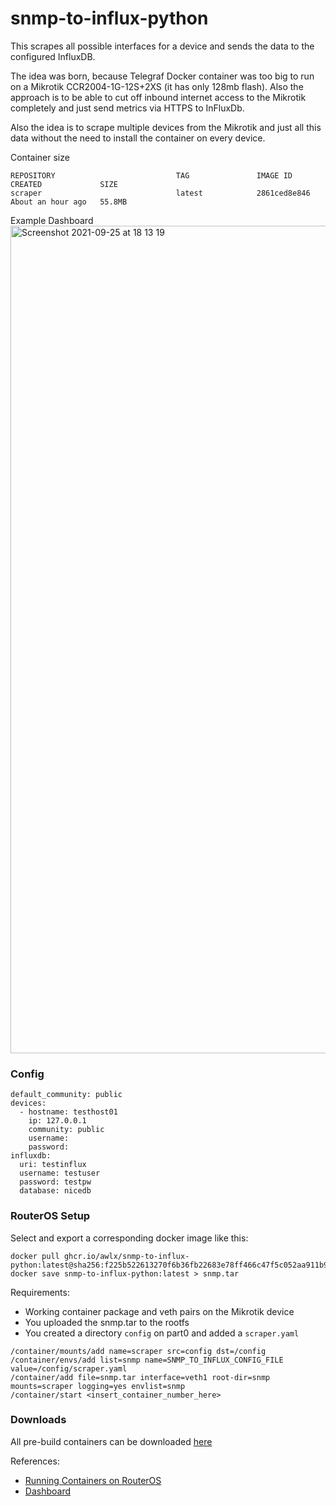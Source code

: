 # snmp-to-influx-python

This scrapes all possible interfaces for a device and sends the data to the configured InfluxDB.

The idea was born, because Telegraf Docker container was too big to run on a Mikrotik CCR2004-1G-12S+2XS (it has only 128mb flash). Also the approach is to be able to cut off inbound internet access to the Mikrotik completely and just send metrics via HTTPS to InFluxDb.

Also the idea is to scrape multiple devices from the Mikrotik and just all this data without the need to install the container on every device.

Container size
```
REPOSITORY                           TAG               IMAGE ID       CREATED             SIZE
scraper                              latest            2861ced8e846   About an hour ago   55.8MB
```

Example Dashboard
<img width="1324" alt="Screenshot 2021-09-25 at 18 13 19" src="https://user-images.githubusercontent.com/6527744/134778264-cd808d63-4e8e-4366-bf01-e74f30d3a907.png">

### Config

```
default_community: public
devices:
  - hostname: testhost01
    ip: 127.0.0.1
    community: public
    username:
    password:
influxdb:
  uri: testinflux
  username: testuser
  password: testpw
  database: nicedb
```

### RouterOS Setup

Select and export a corresponding docker image like this:
```
docker pull ghcr.io/awlx/snmp-to-influx-python:latest@sha256:f225b522613270f6b36fb22683e78ff466c47f5c052aa911b933f583b602ab51
docker save snmp-to-influx-python:latest > snmp.tar 
```

Requirements:
- Working container package and veth pairs on the Mikrotik device
- You uploaded the snmp.tar to the rootfs 
- You created a directory `config` on part0 and added a `scraper.yaml`

```
/container/mounts/add name=scraper src=config dst=/config
/container/envs/add list=snmp name=SNMP_TO_INFLUX_CONFIG_FILE value=/config/scraper.yaml
/container/add file=snmp.tar interface=veth1 root-dir=snmp mounts=scraper logging=yes envlist=snmp
/container/start <insert_container_number_here>
```

### Downloads

All pre-build containers can be downloaded [here](https://github.com/awlx/snmp-to-influx-python/pkgs/container/snmp-to-influx-python)

References:
- [Running Containers on RouterOS](https://forum.mikrotik.com/viewtopic.php?f=1&t=178342)
- [Dashboard](https://stats.ffmuc.net/d/V1sioJN7k/mikrotik-monitoring?orgId=1)
